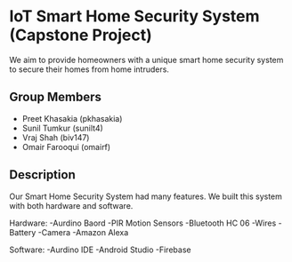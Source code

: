 # IoT Smart Home Security System (Capstone Project)

We aim to provide homeowners with a unique smart home security system to secure their homes from home intruders.

## Group Members

- Preet Khasakia (pkhasakia)
- Sunil Tumkur (sunilt4)
- Vraj Shah (biv147)
- Omair Farooqui (omairf)

## Description

Our Smart Home Security System had many features. We built this system with both hardware and software. <br>

Hardware:
-Aurdino Baord
-PIR Motion Sensors
-Bluetooth HC 06
-Wires
-Battery
-Camera
-Amazon Alexa

Software:
-Aurdino IDE
-Android Studio
-Firebase
